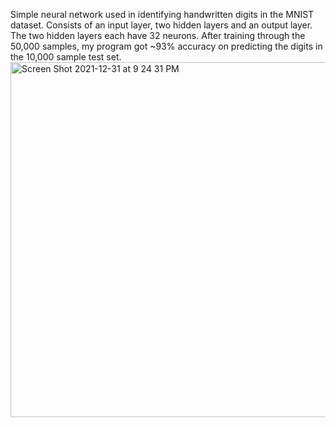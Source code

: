 
Simple neural network used in identifying handwritten digits in the MNIST dataset. Consists of an input layer, two hidden layers and an output layer.
The two hidden layers each have 32 neurons. After training through the 50,000 samples, my program got ~93% accuracy on predicting the digits in the 10,000 sample test set.<img width="568" alt="Screen Shot 2021-12-31 at 9 24 31 PM" src="https://user-images.githubusercontent.com/37377528/147842851-73f959bd-cb2c-4742-9ef2-d966cd181309.png">


